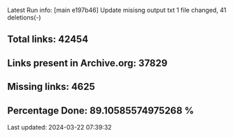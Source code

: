 Latest Run info: 
[main e197b46] Update misisng output txt
 1 file changed, 41 deletions(-)

## Total links: 42454

## Links present in Archive.org: 37829

## Missing links: 4625

## Percentage Done: 89.10585574975268 %


Last updated: 2024-03-22 07:39:32
